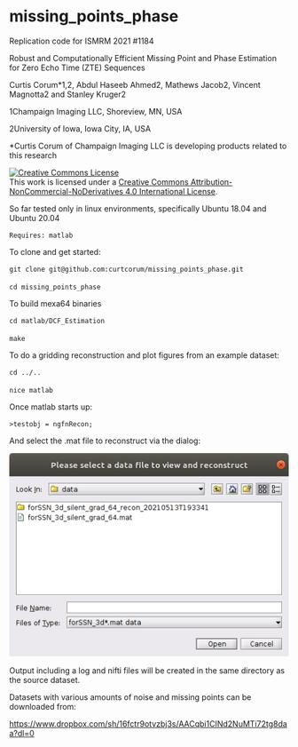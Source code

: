 # missing_points_phase
Replication code for ISMRM 2021 #1184

Robust and Computationally Efficient Missing Point and Phase Estimation for Zero Echo Time (ZTE) Sequences

Curtis Corum*1,2, Abdul Haseeb Ahmed2, Mathews Jacob2, Vincent Magnotta2 and Stanley Kruger2

  1Champaign Imaging LLC, Shoreview, MN, USA

  2University of Iowa, Iowa City, IA, USA

  *Curtis Corum of Champaign Imaging LLC is developing products related to this research

<a rel="license" href="http://creativecommons.org/licenses/by-nc-nd/4.0/"><img alt="Creative Commons License" style="border-width:0" src="https://i.creativecommons.org/l/by-nc-nd/4.0/88x31.png" /></a><br />This work is licensed under a <a rel="license" href="http://creativecommons.org/licenses/by-nc-nd/4.0/">Creative Commons Attribution-NonCommercial-NoDerivatives 4.0 International License</a>.


So far tested only in linux environments, specifically Ubuntu 18.04 and Ubuntu 20.04

    Requires: matlab

To clone and get started:
    
    git clone git@github.com:curtcorum/missing_points_phase.git
    
    cd missing_points_phase

To build mexa64 binaries

    cd matlab/DCF_Estimation
    
    make

To do a gridding reconstruction and plot figures from an example dataset:

    cd ../..

    nice matlab

Once matlab starts up:

    >testobj = ngfnRecon;
    
And select the .mat file to reconstruct via the dialog:
    
![file dialog for p-file](https://github.com/curtcorum/missing_points_phase/blob/master/ngfnRecon_dialog.png)

Output including a log and nifti files will be created in the same directory as the source dataset.

Datasets with various amounts of noise and missing points can be downloaded from:

https://www.dropbox.com/sh/16fctr9otvzbj3s/AACqbi1CINd2NuMTi72tg8daa?dl=0



